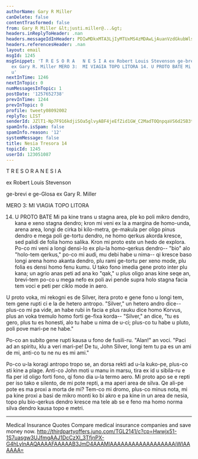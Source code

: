 ```yaml
---
authorName: Gary R Miller
canDelete: false
contentTrasformed: false
from: Gary R Miller &lt;justi.miller@...&gt;
headers.inReplyToHeader: .nan
headers.messageIdInHeader: PDIwMDkxMTA3LjIyMTUxMS4zMDAwLjAuanVzdGkubWlsbGVyQGp1bm8uY29tPg==
headers.referencesHeader: .nan
layout: email
msgId: 1245
msgSnippet: 'T R E S O R A   N E S I A ex Robert Louis Stevenson ge-brevi e ge-Glosa
  ex Gary R. Miller MERO 3:  MI VIAGIA TOPO LITORA 14. U PROTO BATE Mi pa kine trans
  u'
nextInTime: 1246
nextInTopic: 0
numMessagesInTopic: 1
postDate: '1257652738'
prevInTime: 1244
prevInTopic: 0
profile: tweety08092002
replyTo: LIST
senderId: JZlT1-Np7F916kdjiSOa5glvyABF4jeEfZid1GW_C2MadTOQnpqaVS6d25B3tAgAjayPMgddEjMLMJKlXdPE8rC__A0Pw8bEKwsomg
spamInfo.isSpam: false
spamInfo.reason: '12'
systemMessage: false
title: Nesia Tresora 14
topicId: 1245
userId: 123051087
---
```



  T R E S O R A   N E S I A

  ex Robert Louis Stevenson

  ge-brevi e ge-Glosa ex Gary R. Miller



 MERO 3:  MI VIAGIA TOPO LITORA

14. U PROTO BATE
 Mi pa kine trans u stagna area, ple ko poli mikro dendro, kana e xeno
stagna dendro; kron mi veni ex la a margina de homo-unda, arena area,
longi de cirka bi kilo-metra, ge-makula per oligo pinus dendro e mega
poli ge-tortu dendro, ne homo qerkus akorda kresce, sed palidi de folia
homo salika.  Kron mi proto este un hedo de explora.  Po-co mi veni a
longi densi-lo ex plu-la homo-qerkus dendro-- "bio" alo "holo-tem
qerkus," po-co mi audi, mu debi habe u nima-- qi kresce baso longi arena
homo akanta dendro, plu rami ge-tortu per xeno mode, plu folia es densi
homo fenu kumu.  U tako fono imedia gene proto inter plu kana; un agrio
anas peti ad ana ko "qak," u plus oligo anas kine seqe an, brevi-tem
po-co u mega nefo ex poli avi pende supra holo stagna facia tem voci e
peti per ciklo mode in aero.

 U proto voka, mi rekogni es de Silver, itera proto e gene fono u longi
tem, tem gene rupti ci e la de hetero antropo.  "Silver," un hetero andro
dice-- plus-co mi pa vide, an habe rubi in facia e plus rauku dice homo
Korvus, plus an voka tremulo homo forti ge-fixa korda-- "Silver," an
dice, "tu es gero, plus tu es honesti, alo tu habe u nima de u-ci;
plus-co tu habe u pluto, poli pove mari-pe ne habe."

 Po-co an subito gene rupti kausa u fono de fusili-ru.  "Alan!" an voci. 
"Paci ad an spiritu, klu a veri mari-pe!  De tu, John Silver, longi tem
tu pa es un ami de mi, anti-co tu ne nu es mi ami."

 Po-co u-la koragi antropo tropo se, an dorsa rekti ad u-la kuko-pe,
plus-co sti kine a plage.  Anti-co John moti u manu in marsu, tira ex id
u sibila-ru e fla per id oligo forti fono, qi fono dia u-la termo aero. 
Mi proto apo se e repti per iso tako e silento, de mi pote repti, a ma
aperi area de silva.  Qe ali-pe pote es ma proxi a morta de mi?  Tem-co
mi dromo, plus-co minus nota, mi pa kine proxi a basi de mikro monti ko
bi akro e pa kine in un area de nesia, topo plu bio-qerkus dendro kresce
ma tele ab se e feno ma homo norma silva dendro kausa topo e metri.
____________________________________________________________
Medical Insurance Quotes
Compare medical insurance companies and save money now.
http://thirdpartyoffers.juno.com/TGL2141/c?cp=Hwwjx51-1S7uasgw3UJfmgAAJ1DcCzXl_3TfjnPX-G4hLylnAAQAAAAFAAAAAB3JmD4AAAMlAAAAAAAAAAAAAAAAAAiWIAAAAAA=

